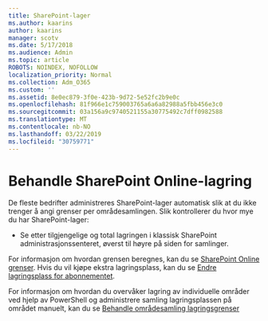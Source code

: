 ```yaml
---
title: SharePoint-lager
ms.author: kaarins
author: kaarins
manager: scotv
ms.date: 5/17/2018
ms.audience: Admin
ms.topic: article
ROBOTS: NOINDEX, NOFOLLOW
localization_priority: Normal
ms.collection: Adm_O365
ms.custom: ''
ms.assetid: 8e0ec879-3f0e-423b-9d72-5e52fc2b9e0c
ms.openlocfilehash: 81f966e1c759003765a6a6a82988a5fbb456e3c0
ms.sourcegitcommit: 03a156a9c9740521155a30775492c7dff0982588
ms.translationtype: MT
ms.contentlocale: nb-NO
ms.lasthandoff: 03/22/2019
ms.locfileid: "30759771"
---
```

# <a name="manage-your-sharepoint-online-storage"></a>Behandle SharePoint Online-lagring

De fleste bedrifter administreres SharePoint-lager automatisk slik at du ikke trenger å angi grenser per områdesamlingen. Slik kontrollerer du hvor mye du har SharePoint-lager:
  
- Se etter tilgjengelige og total lagringen i klassisk SharePoint administrasjonssenteret, øverst til høyre på siden for samlinger.
    
For informasjon om hvordan grensen beregnes, kan du se [SharePoint Online grenser](https://go.microsoft.com/fwlink/p/?LinkID=856113). Hvis du vil kjøpe ekstra lagringsplass, kan du se [Endre lagringsplass for abonnementet](https://go.microsoft.com/fwlink/?linkid=866428).
  
For informasjon om hvordan du overvåker lagring av individuelle områder ved hjelp av PowerShell og administrere samling lagringsplassen på området manuelt, kan du se [Behandle områdesamling lagringsgrenser](https://go.microsoft.com/fwlink/?linkid=867833)
  

